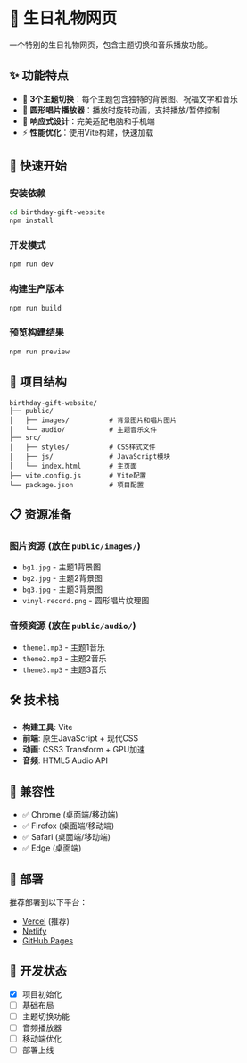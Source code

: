 # 🎂 生日礼物网页

一个特别的生日礼物网页，包含主题切换和音乐播放功能。

## ✨ 功能特点

- 🎨 **3个主题切换**：每个主题包含独特的背景图、祝福文字和音乐
- 🎵 **圆形唱片播放器**：播放时旋转动画，支持播放/暂停控制
- 📱 **响应式设计**：完美适配电脑和手机端
- ⚡ **性能优化**：使用Vite构建，快速加载

## 🚀 快速开始

### 安装依赖
```bash
cd birthday-gift-website
npm install
```

### 开发模式
```bash
npm run dev
```

### 构建生产版本
```bash
npm run build
```

### 预览构建结果
```bash
npm run preview
```

## 📁 项目结构

```
birthday-gift-website/
├── public/
│   ├── images/          # 背景图片和唱片图片
│   └── audio/           # 主题音乐文件
├── src/
│   ├── styles/          # CSS样式文件
│   ├── js/              # JavaScript模块
│   └── index.html       # 主页面
├── vite.config.js       # Vite配置
└── package.json         # 项目配置
```

## 📋 资源准备

### 图片资源 (放在 `public/images/`)
- `bg1.jpg` - 主题1背景图
- `bg2.jpg` - 主题2背景图  
- `bg3.jpg` - 主题3背景图
- `vinyl-record.png` - 圆形唱片纹理图

### 音频资源 (放在 `public/audio/`)
- `theme1.mp3` - 主题1音乐
- `theme2.mp3` - 主题2音乐
- `theme3.mp3` - 主题3音乐

## 🛠️ 技术栈

- **构建工具**: Vite
- **前端**: 原生JavaScript + 现代CSS
- **动画**: CSS3 Transform + GPU加速
- **音频**: HTML5 Audio API

## 📱 兼容性

- ✅ Chrome (桌面端/移动端)
- ✅ Firefox (桌面端/移动端)
- ✅ Safari (桌面端/移动端)
- ✅ Edge (桌面端)

## 🚀 部署

推荐部署到以下平台：
- [Vercel](https://vercel.com) (推荐)
- [Netlify](https://netlify.com)
- [GitHub Pages](https://pages.github.com)

## 📝 开发状态

- [x] 项目初始化
- [ ] 基础布局
- [ ] 主题切换功能
- [ ] 音频播放器
- [ ] 移动端优化
- [ ] 部署上线
